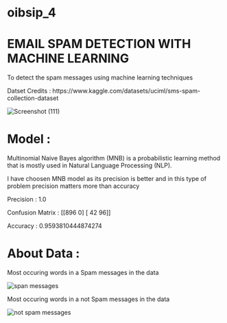 # oibsip_4
<h1>EMAIL SPAM DETECTION WITH MACHINE LEARNING</h1>

<p>To detect the spam messages using machine learning techniques</p>
<p>Datset Credits : https://www.kaggle.com/datasets/uciml/sms-spam-collection-dataset </p>

![Screenshot (111)](https://user-images.githubusercontent.com/100411386/222920173-c8efafd5-6efb-442c-bd53-09d1287a5741.png)

<h1>Model :</h1>
<p>Multinomial Naive Bayes algorithm (MNB) is a probabilistic learning method that is mostly used in Natural Language Processing (NLP).</p>
<p>I have choosen MNB model as its precision is better and in this type of problem precision matters more than accuracy</p>
<p>Precision : 1.0</p>
<p>Confusion Matrix :  [[896   0]
                        [ 42  96]]</p>
<p>Accuracy : 0.9593810444874274</p>

<h1>About Data :</h1>
<p>Most occuring words in a Spam messages in the data</p>

![span messages](https://user-images.githubusercontent.com/100411386/222920701-991fff8a-aea0-4dfa-bd4f-078257464a78.png)

<p>Most occuring words in a not Spam messages in the data</p>

![not spam messages](https://user-images.githubusercontent.com/100411386/222920723-3b82f0f4-aceb-4ca4-b637-afe2d63c409b.png)


